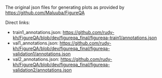 The original json files for generating plots as provided by https://github.com/Maluuba/FigureQA  

Direct links:
- train1_annotations.json: https://github.com/rudy-kh/FigureQA/blob/dev/figureqa_final/figureqa-train1/annotations.json
- val1_annotations.json: https://github.com/rudy-kh/FigureQA/blob/dev/figureqa_final/figureqa-validation1/annotations.json
- val2_annotations.json: https://github.com/rudy-kh/FigureQA/blob/dev/figureqa_final/figureqa-validation2/annotations.json

